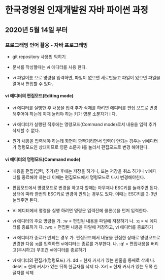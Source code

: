 # 한국경영원 인재개발원 자바 파이썬 과정

## 2020년 5월 14일 부터 

### 프로그래밍 언어 활용 - 자바 프로그래밍

* git repository 사용법 익히기

* 문서를 작성할때는 vi 에디터를 사용 한다.

* vi 파일이름 으로 명령을 입력하면, 파일이 없으면 세로만들고 파일이 있으면
  파일을열어서 편집할 수 있다.

#### vi 에디터의 편집모드(Editing mode)

* vi 에디터를 실행한 후 내용을 입력 추가 삭제를 하려면 에디터를 편집 모드로
  변경해주어야 하는데 이때 눌러야 하는 키가 영문 소문자가 i 다.

* vi 에디터가 실행된 직후에는 명령모드(Command mode)로서 내용을 
  입력 추가 삭제할 수 없다.

* 뭔가 내용을 입력해야 하는데 화면이 깜빡거리면서 입력이 안되는 경우는 vi에디터
  가 명령모드인 상태이므로 영문 소문자 i를 눌러서 편집모드로 변경 해야한다.
 
#### vi 에디터의 명령모드(Command mode)

* 내용을 편집(입력, 추가)한 후에는 저장을 하거나, 또는 저장을 취소 하거나
  vi에디터를 종료해야 하는데 이때는 편집모드에서 명령모드로 다시 변경해야한다.

* 편집모드에서 명령모드로 변경을 하고자 할때는 아무때나 ESC키를 눌러주면 된다.
  상태에 따라 한번의 ESC키로 변경이 안되는 경우도 있다. 이때는 ESC키를 2-3번
  눌러주면 된다.

* Vi 에디터에서 명령을 실행 하려면 명령문 입력전에 콜론(:)을 먼저 입력한다.

* vi 에디터의 주요 명령들
  가. :w  = 편집된 내용을 파일에 저장하기
  나. :q  = vi 에디터를 종료하기
  다. :wq = 편집된 내용을 파일에 저장하고, vi 에디터를 종료하기

* vi 에디터가 종료가 안되는 경우 
  가. 편집모드에서 내용을 편집한 상태로 명령모드로 변경한 다음 :q를 입력하면
      vi에디터는 종료를 거부한다.
  나. :q! = 편집내용을 버리고(무시하고) 무조건 vi에디터를 종료하기

* vi 에디터의 편집키(명령모드)
  가. dd    = 현재 커서가 있는 한줄을 통째로 삭제
  나. del키 = 현재 커서가 있는 뒤쪽 한글자를 삭제
  다. X키   = 현재 커서가 있는 뒤쪽 한글자를 삭제
  
